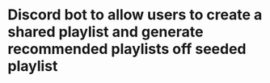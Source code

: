 # Discord bot to allow users to create a shared playlist and generate recommended playlists off seeded playlist
